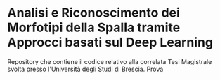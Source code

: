 # Analisi e Riconoscimento dei Morfotipi della Spalla tramite Approcci basati sul Deep Learning

Repository che contiene il codice relativo alla correlata Tesi Magistrale svolta presso l'Università degli Studi di Brescia.
Prova
